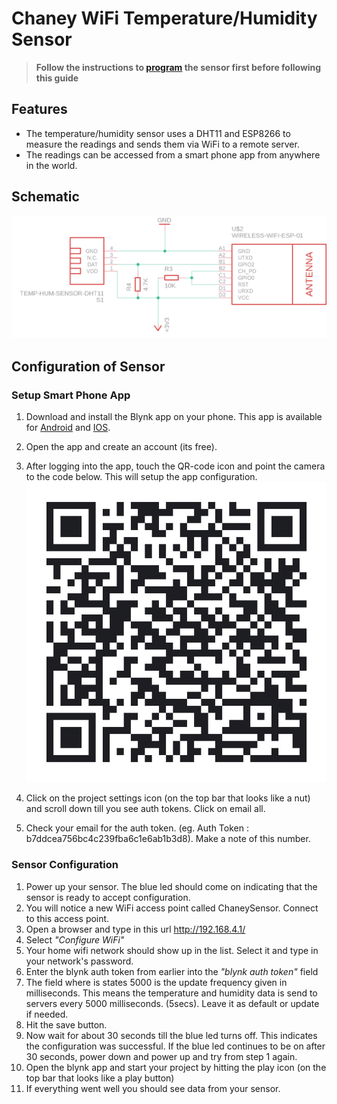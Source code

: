 ﻿# Chaney WiFi Temperature/Humidity Sensor

> **Follow the instructions to [program](https://github.com/deepakkamesh/wifi-temp-logger/blob/master/docs/Programming.md) the sensor first before following this guide**

## Features

 - The temperature/humidity sensor uses a DHT11 and ESP8266 to measure the readings and sends them via WiFi to a remote server. 
 - The readings can be accessed from a smart phone app from anywhere in the world.
 

## Schematic
![enter image description here](https://github.com/deepakkamesh/wifi-temp-logger/blob/master/schematic.png?raw=true)

## Configuration of Sensor
### Setup Smart Phone App

 1. Download and install the Blynk app on your phone. This app is available for [Android](http://j.mp/blynk_Android) and [IOS](http://j.mp/blynk_iOS).
 2. Open the app and create an account (its free).
 3. After logging into the app, touch the QR-code icon and point the camera to the code below. This will setup the app configuration. 
 ![enter image description here](https://github.com/deepakkamesh/wifi-temp-logger/blob/master/docs/qrcode.png?raw=true)
 
4. Click on the project settings icon (on the top bar that looks like a nut) and scroll down till you see auth tokens. Click on email all. 
5. Check your email for the auth token. (eg. Auth Token : b7ddcea756bc4c239fba6c1e6ab1b3d8). Make a note of this number.

### Sensor Configuration
 1. Power up your sensor. The blue led should come on indicating that the sensor is ready to accept configuration.
 2. You will notice a new WiFi access point called ChaneySensor. Connect to this access point.
 3. Open a browser and type in this url http://192.168.4.1/
 4. Select *"Configure WiFi"*
 5. Your home wifi network should show up in the list. Select it and type in your network's password.
 6. Enter the blynk auth token from earlier into the *"blynk auth token"* field
 7. The field where is states 5000 is the update frequency given in milliseconds. This means the temperature and humidity data is send to servers every 5000 milliseconds. (5secs). Leave it as default or update if needed. 
 8. Hit the save button. 
 9. Now wait for about 30 seconds till the blue led turns off. This indicates the configuration was successful. If the blue led continues to be on after 30 seconds, power down and power up and try from step 1 again. 
 10. Open the blynk app and start your project by hitting the play icon (on the top bar that looks like a play button)
 11. If everything went well you should see data from your sensor. 

 
